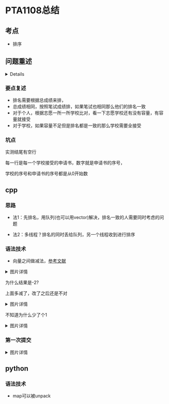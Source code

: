 # PTA1108总结
## 考点
- 排序

## 问题重述

<details>
    <summary>Details</summary>

![](https://raw.githubusercontent.com/ednow/cloudimg/main/githubio/20210706234627.png)
</details>

### 要点复述
+ 排名需要根据总成绩来排，
+ 总成绩相同，按照笔试成绩排，如果笔试也相同那么他们的排名一致
+ 对于个人，根据志愿一所一所学校比对，看一下志愿学校还有没有容量，有容量就接受
+ 对于学校，如果容量不足但是排名都是一致的那么学校需要全接受


### 坑点
实测结尾有空行

每一行是每一个学校接受的申请书，数字就是申请书的序号，

学校的序号和申请书的序号都是从0开始数


## cpp
### 思路
+ 法1：先排名，用队列(也可以用vector)解决，排名一致的人需要同时考虑的问题


[comment]: <> (+ 法2：排名的时候)

+ 法2：多线程？排名的同时丢给队列，另一个线程收到进行排序

### 语法技术
+ 向量之间做减法，[参考文献](https://stackoverflow.com/questions/14175858/c-subtract-vectors)

<details><summary>图片详情</summary><img src="https://raw.githubusercontent.com/ednow/cloudimg/main/githubio/20210807165828.png" alt="找不到图片(Image not found)" onerror="this.onerror=null;this.src='https://gitee.com/ednow/cloudimg/raw/main/githubio/20210807165828.png';" /></details>

为什么结果是-2?

上面多减了，改了之后还是不对
<details><summary>图片详情</summary><img src="https://raw.githubusercontent.com/ednow/cloudimg/main/githubio/20210807170544.png" alt="找不到图片(Image not found)" onerror="this.onerror=null;this.src='https://gitee.com/ednow/cloudimg/raw/main/githubio/20210807170544.png';" /></details>


不知道为什么少了个1
<details><summary>图片详情</summary><img src="https://raw.githubusercontent.com/ednow/cloudimg/main/githubio/20210807171045.png" alt="找不到图片(Image not found)" onerror="this.onerror=null;this.src='https://gitee.com/ednow/cloudimg/raw/main/githubio/20210807171045.png';" /></details>

### 第一次提交


<details><summary>图片详情</summary><img src="https://raw.githubusercontent.com/ednow/cloudimg/main/githubio/20210807181517.png" alt="找不到图片(Image not found)" onerror="this.onerror=null;this.src='https://gitee.com/ednow/cloudimg/raw/main/githubio/20210807181517.png';" /></details>


## python
### 语法技术
+ map可以被unpack

